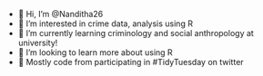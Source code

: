 - 👋 Hi, I’m @Nanditha26
- 👀 I’m interested in crime data, analysis using R 
- 🌱 I’m currently learning criminology and social anthropology at university!
- 💞️ I’m looking to learn more about using R
- 📝 Mostly code from participating in #TidyTuesday on twitter

<!---
Nanditha26/Nanditha26 is a ✨ special ✨ repository because its `README.md` (this file) appears on your GitHub profile.
You can click the Preview link to take a look at your changes.
--->

